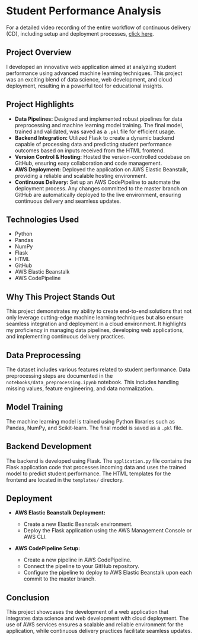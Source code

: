 # Student Performance Analysis

For a detailed video recording of the entire workflow of continuous delivery (CD), including setup and deployment processes, [click here](https://drive.google.com/file/d/1UaRAXpavmRXLuoK0jt8q6FpiepOG34t0/view?usp=sharing).

## Project Overview

I developed an innovative web application aimed at analyzing student performance using advanced machine learning techniques. This project was an exciting blend of data science, web development, and cloud deployment, resulting in a powerful tool for educational insights.

## Project Highlights

- **Data Pipelines:** Designed and implemented robust pipelines for data preprocessing and machine learning model training. The final model, trained and validated, was saved as a `.pkl` file for efficient usage.
- **Backend Integration:** Utilized Flask to create a dynamic backend capable of processing data and predicting student performance outcomes based on inputs received from the HTML frontend.
- **Version Control & Hosting:** Hosted the version-controlled codebase on GitHub, ensuring easy collaboration and code management.
- **AWS Deployment:** Deployed the application on AWS Elastic Beanstalk, providing a reliable and scalable hosting environment.
- **Continuous Delivery:** Set up an AWS CodePipeline to automate the deployment process. Any changes committed to the master branch on GitHub are automatically deployed to the live environment, ensuring continuous delivery and seamless updates.

## Technologies Used

- Python
- Pandas
- NumPy
- Flask
- HTML
- GitHub
- AWS Elastic Beanstalk
- AWS CodePipeline

## Why This Project Stands Out

This project demonstrates my ability to create end-to-end solutions that not only leverage cutting-edge machine learning techniques but also ensure seamless integration and deployment in a cloud environment. It highlights my proficiency in managing data pipelines, developing web applications, and implementing continuous delivery practices.

## Data Preprocessing

The dataset includes various features related to student performance. Data preprocessing steps are documented in the `notebooks/data_preprocessing.ipynb` notebook. This includes handling missing values, feature engineering, and data normalization.

## Model Training

The machine learning model is trained using Python libraries such as Pandas, NumPy, and Scikit-learn. The final model is saved as a `.pkl` file.

## Backend Development

The backend is developed using Flask. The `application.py` file contains the Flask application code that processes incoming data and uses the trained model to predict student performance. The HTML templates for the frontend are located in the `templates/` directory.

## Deployment

- **AWS Elastic Beanstalk Deployment:**
    - Create a new Elastic Beanstalk environment.
    - Deploy the Flask application using the AWS Management Console or AWS CLI.

- **AWS CodePipeline Setup:**
    - Create a new pipeline in AWS CodePipeline.
    - Connect the pipeline to your GitHub repository.
    - Configure the pipeline to deploy to AWS Elastic Beanstalk upon each commit to the master branch.

## Conclusion

This project showcases the development of a web application that integrates data science and web development with cloud deployment. The use of AWS services ensures a scalable and reliable environment for the application, while continuous delivery practices facilitate seamless updates.